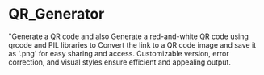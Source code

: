# QR_Generator
"Generate a QR code and also Generate a red-and-white QR code using qrcode and PIL libraries to Convert the link to a QR code image and save it as '.png' for easy sharing and access. Customizable version, error correction, and visual styles ensure efficient and appealing output.
